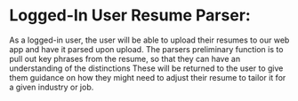 # Logged-In User Resume Parser:

As a logged-in user, the user will be able to upload their resumes to our web app and have it parsed upon upload.
The parsers preliminary function is to pull out key phrases from the resume, so that they can have an understanding of the 
distinctions These will be returned to the user to give them guidance on how they might need to adjust their resume to 
tailor it for a given industry or job. 

